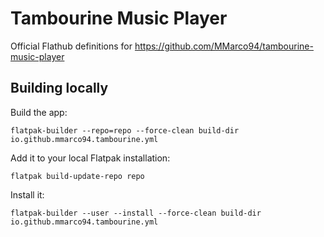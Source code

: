 # Tambourine Music Player

Official Flathub definitions for https://github.com/MMarco94/tambourine-music-player

## Building locally

Build the app:
```
flatpak-builder --repo=repo --force-clean build-dir io.github.mmarco94.tambourine.yml
```

Add it to your local Flatpak installation:
```
flatpak build-update-repo repo
```

Install it:
```
flatpak-builder --user --install --force-clean build-dir io.github.mmarco94.tambourine.yml
```
